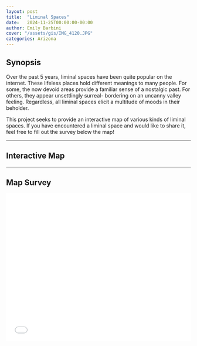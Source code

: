 ```yaml
---
layout: post
title:  "Liminal Spaces"
date:   2024-11-25T00:00:00-00:00
author: Emily Barbini
cover: "/assets/gis/IMG_4120.JPG"
categories: Arizona
---
```

<script type="module" src="https://js.arcgis.com/embeddable-components/4.31/arcgis-embeddable-components.esm.js"></script>

<h2>Synopsis</h2>
<p>Over the past 5 years, liminal spaces have been quite popular on the internet. These lifeless places hold different meanings to many people. For some, the now devoid areas provide a familiar sense of a nostalgic past. For others, they appear unsettlingly surreal- bordering on an uncanny valley feeling. Regardless, all liminal spaces elicit a multitude of moods in their beholder.</p>  

<p>This project seeks to provide an interactive map of various kinds of liminal spaces. If you have encountered a liminal space and would like to share it, feel free to fill out the survey below the map!</p>

<hr>

<h2>Interactive Map</h2>
<arcgis-embedded-map style="height:900px;width:1200px;" item-id="598c884cae23409b9e9e0a35a6dcd58f" theme="light" portal-url="https://uagis.maps.arcgis.com" bookmarks-enabled heading-enabled legend-enabled information-enabled ></arcgis-embedded-map>

<hr>

<h2>Map Survey</h2>
<style>.embed-container {position: relative; height: 0; padding-bottom:80%; max-width: 100%;} .embed-container iframe, .embed-container object, .embed-container iframe{position: absolute; top: 0; left: 0; width: 100%; height: 100%;} small{position: absolute; z-index: 40; bottom: 0; margin-bottom: -15px;}</style><div class="embed-container"><iframe name="survey123webform" width="500" height="400" frameborder="0" marginheight="0" marginwidth="0" title="Liminal Space Submissions" src="//survey123.arcgis.com/share/b18c6c0a69f5434e9e8baf56fc500d5f" allow="geolocation https://survey123.arcgis.com; camera https://survey123.arcgis.com"></iframe></div><script>var survey123webform = document.getElementsByName('survey123webform')[0];window.addEventListener("message",e=>{if(e.data){var t=JSON.parse(e.data);["survey123:webform:formLoaded","survey123:onFormLoaded"].includes(t.event)&&t.contentHeight&&(survey123webform.parentNode.style.height=t.contentHeight+"px")&&(survey123webform.parentNode.style["padding-bottom"]="unset")}});</script>